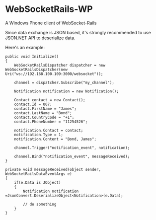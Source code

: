 WebSocketRails-WP
=================

A Windows Phone client of WebSocket-Rails

Since data exchange is JSON based, it's strongly recommended to use JSON.NET
API to deserialize data.

Here's an example:

```
public void Initialize() 
{
	WebSocketRailsDispatcher dispatcher = new WebSocketRailsDispatcher(new Uri("ws://192.168.100.109:3000/websocket"));

	channel = dispatcher.Subscribe("my_channel");

	Notification notification = new Notification();

	Contact contact = new Contact();
	contact.Id = 007;
	contact.FirstName = "James";
	contact.LastName = "Bond";
	contact.CountryCode = "+1";
	contact.PhoneNumber = "11254526";

	notification.Contact = contact;
	notification.Type = 1;
	notification.Content = "Bond, James";

	channel.Trigger("notification_event", notification);

	channel.Bind("notification_event", messageReceived);
}

private void messageReceived(object sender, WebSocketRailsDataEventArgs e)
{
	if(e.Data is JObject) 
	{
		Notification notification =JsonConvert.DeserializeObject<Notification>(e.Data);
		
		// do something
	}
}

```